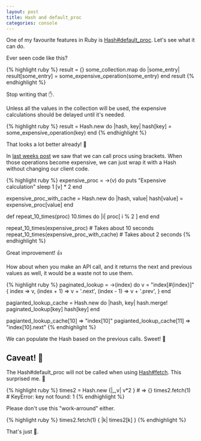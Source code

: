 ```yaml
---
layout: post
title: Hash and default_proc
categories: console
---
```


One of my favourite features in Ruby is [Hash#default_proc](http://apidock.com/ruby/v1_9_3_392/Hash/default_proc). Let's see what it can do.

Ever seen code like this?

{% highlight ruby %}
result = {}
some_collection.map do |some_entry|
  result[some_entry] = some_expensive_operation(some_entry)
end
result
{% endhighlight %}

Stop writing that ✋.

Unless all the values in the collection will be used, the expensive calculations should be delayed until it's needed.

{% highlight ruby %}
result = Hash.new do |hash, key|
  hash[key] = some_expensive_operation(key)
end
{% endhighlight %}

That looks a lot better already! 🎉

In [last weeks post](/2015/05/20/pocs_and_brackets) we saw that we can call procs using brackets. When those operations become expensive, we can just wrap it with a Hash without changing our client code.

{% highlight ruby %}
expensive_proc = ->(v) do
  puts "Expensive calculation"
  sleep 1
  [v] * 2
end

expensive_proc_with_cache = Hash.new do |hash, value|
  hash[value] = expensive_proc[value]
end

def repeat_10_times(proc)
  10.times do |i|
    proc[ i % 2 ]
  end
end

repeat_10_times(expensive_proc) # Takes about 10 seconds
repeat_10_times(expensive_proc_with_cache) # Takes about 2 seconds
{% endhighlight %}

Great improvement! 👍

How about when you make an API call, and it returns the next and previous values as well, it would be a waste not to use them.

{% highlight ruby %}
paginated_lookup = ->(index) do
  v = "index[#{index}]"
  {
    index => v,
    (index + 1) => v + '.next',
    (index - 1) => v + '.prev',
  }
end

pagianted_lookup_cache = Hash.new do |hash, key|
  hash.merge! paginated_lookup[key]
  hash[key]
end

pagianted_lookup_cache[10] => "index[10]"
pagianted_lookup_cache[11] => "index[10].next"
{% endhighlight %}

We can populate the Hash based on the previous calls. Sweet! 🎂

## Caveat! 🐹

The Hash#default_proc will not be called when using [Hash#fetch](http://apidock.com/ruby/v1_9_3_392/Hash/fetch). This surprised me. 👻

{% highlight ruby %}
times2 = Hash.new {|_,v| v*2 } # => {}
times2.fetch(1) # KeyError: key not found: 1
{% endhighlight %}

Please don't use this "work-arround" either.

{% highlight ruby %}
times2.fetch(1) { |k| times2[k] }
{% endhighlight %}

That's just 💩.
